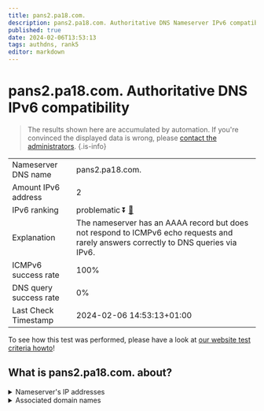 ```yaml
---
title: pans2.pa18.com.
description: pans2.pa18.com. Authoritative DNS Nameserver IPv6 compatibility
published: true
date: 2024-02-06T13:53:13
tags: authdns, rank5
editor: markdown
---
```


# pans2.pa18.com. Authoritative DNS IPv6 compatibility

> The results shown here are accumulated by automation. If you're convinced the displayed data is wrong, please [contact the administrators](/howto/chat). 
{.is-info}




|   |   |
| - | - |
| Nameserver DNS name | pans2.pa18.com.
| Amount IPv6 address | 2
| IPv6 ranking | problematic :arrow_double_down: [🔗](/howto/ranking) |
| Explanation | The nameserver has an AAAA record but does not respond to ICMPv6 echo requests and rarely answers correctly to DNS queries via IPv6. |
| ICMPv6 success rate | 100%|
| DNS query success rate | 0% |
| Last Check Timestamp | 2024-02-06 14:53:13+01:00 |

To see how this test was performed, please have a look at [our website test criteria howto](/howto/testcriteria/authdns)!


## What is pans2.pa18.com. about?




<details>
<summary>Nameserver's IP addresses</summary>

2404:7180:a000:100:0:1:0:8

2404:7180:a021:300:0:1:0:8

</details>



<details>
<summary>Associated domain names</summary>

bank.pingan.com

</details>
